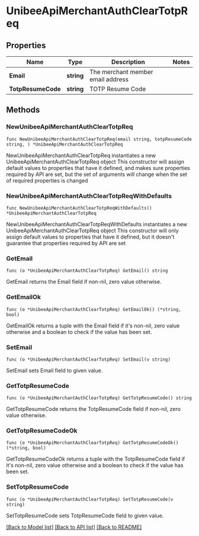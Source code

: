 # UnibeeApiMerchantAuthClearTotpReq

## Properties

Name | Type | Description | Notes
------------ | ------------- | ------------- | -------------
**Email** | **string** | The merchant member email address | 
**TotpResumeCode** | **string** | TOTP Resume Code | 

## Methods

### NewUnibeeApiMerchantAuthClearTotpReq

`func NewUnibeeApiMerchantAuthClearTotpReq(email string, totpResumeCode string, ) *UnibeeApiMerchantAuthClearTotpReq`

NewUnibeeApiMerchantAuthClearTotpReq instantiates a new UnibeeApiMerchantAuthClearTotpReq object
This constructor will assign default values to properties that have it defined,
and makes sure properties required by API are set, but the set of arguments
will change when the set of required properties is changed

### NewUnibeeApiMerchantAuthClearTotpReqWithDefaults

`func NewUnibeeApiMerchantAuthClearTotpReqWithDefaults() *UnibeeApiMerchantAuthClearTotpReq`

NewUnibeeApiMerchantAuthClearTotpReqWithDefaults instantiates a new UnibeeApiMerchantAuthClearTotpReq object
This constructor will only assign default values to properties that have it defined,
but it doesn't guarantee that properties required by API are set

### GetEmail

`func (o *UnibeeApiMerchantAuthClearTotpReq) GetEmail() string`

GetEmail returns the Email field if non-nil, zero value otherwise.

### GetEmailOk

`func (o *UnibeeApiMerchantAuthClearTotpReq) GetEmailOk() (*string, bool)`

GetEmailOk returns a tuple with the Email field if it's non-nil, zero value otherwise
and a boolean to check if the value has been set.

### SetEmail

`func (o *UnibeeApiMerchantAuthClearTotpReq) SetEmail(v string)`

SetEmail sets Email field to given value.


### GetTotpResumeCode

`func (o *UnibeeApiMerchantAuthClearTotpReq) GetTotpResumeCode() string`

GetTotpResumeCode returns the TotpResumeCode field if non-nil, zero value otherwise.

### GetTotpResumeCodeOk

`func (o *UnibeeApiMerchantAuthClearTotpReq) GetTotpResumeCodeOk() (*string, bool)`

GetTotpResumeCodeOk returns a tuple with the TotpResumeCode field if it's non-nil, zero value otherwise
and a boolean to check if the value has been set.

### SetTotpResumeCode

`func (o *UnibeeApiMerchantAuthClearTotpReq) SetTotpResumeCode(v string)`

SetTotpResumeCode sets TotpResumeCode field to given value.



[[Back to Model list]](../README.md#documentation-for-models) [[Back to API list]](../README.md#documentation-for-api-endpoints) [[Back to README]](../README.md)


